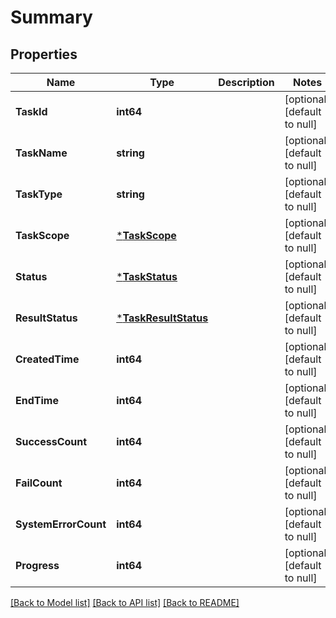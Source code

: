 # Summary

## Properties
Name | Type | Description | Notes
------------ | ------------- | ------------- | -------------
**TaskId** | **int64** |  | [optional] [default to null]
**TaskName** | **string** |  | [optional] [default to null]
**TaskType** | **string** |  | [optional] [default to null]
**TaskScope** | [***TaskScope**](TaskScope.md) |  | [optional] [default to null]
**Status** | [***TaskStatus**](TaskStatus.md) |  | [optional] [default to null]
**ResultStatus** | [***TaskResultStatus**](TaskResultStatus.md) |  | [optional] [default to null]
**CreatedTime** | **int64** |  | [optional] [default to null]
**EndTime** | **int64** |  | [optional] [default to null]
**SuccessCount** | **int64** |  | [optional] [default to null]
**FailCount** | **int64** |  | [optional] [default to null]
**SystemErrorCount** | **int64** |  | [optional] [default to null]
**Progress** | **int64** |  | [optional] [default to null]

[[Back to Model list]](../README.md#documentation-for-models) [[Back to API list]](../README.md#documentation-for-api-endpoints) [[Back to README]](../README.md)


